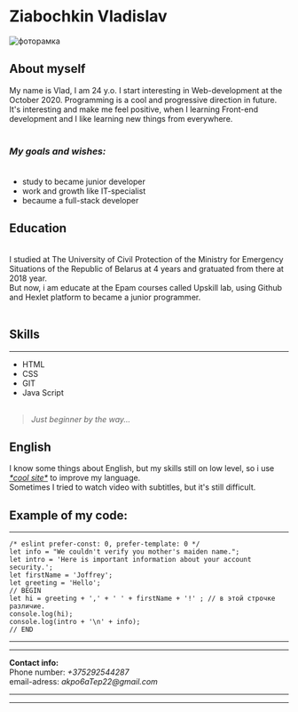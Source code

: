 # Ziabochkin Vladislav
![фоторамка](https://chto-eto-takoe.ru/uryaimg/32574385521dd1847f7d1e5b940491ef.jpg)
## About myself

My name is Vlad, I am 24 y.o. I start interesting in Web-development at the October 2020. Programming is a cool and progressive direction in future.<br>
It's interesting and make me feel positive, when I learning Front-end development and I like learning new things from everywhere. <br><br>

### _My goals **and** wishes:_ <br><br>

- study to became junior developer
- work and growth like IT-specialist
- becaume a full-stack developer

## Education

<br>I studied at The University of Civil Protection of the Ministry for Emergency Situations of the Republic of Belarus at 4 years and gratuated from there at 2018 year.<br>
But now, i am educate at the Epam courses called Upskill lab, using Github and Hexlet platform to became a junior programmer.<br><br>

## Skills

---

- HTML
- CSS
- GIT
- Java Script <br><br>

> _Just beginner by the way..._

## English

I know some things about English, but my skills still on low level, so i use _[\*cool site\*](https://www.duolingo.com/learn)_ to improve my language.<br>
Sometimes I tried to watch video with subtitles, but it's still difficult.

## Example of my code:

---

```
/* eslint prefer-const: 0, prefer-template: 0 */
let info = "We couldn't verify you mother's maiden name.";
let intro = 'Here is important information about your account security.';
let firstName = 'Joffrey';
let greeting = 'Hello';
// BEGIN
let hi = greeting + ',' + ' ' + firstName + '!' ; // в этой строчке различие.
console.log(hi);
console.log(intro + '\n' + info);
// END
```

---

---

**Contact info:** <br>
Phone number: _+375292544287_<br>
email-adress: _akpo6aTep22@gmail.com_

---

---